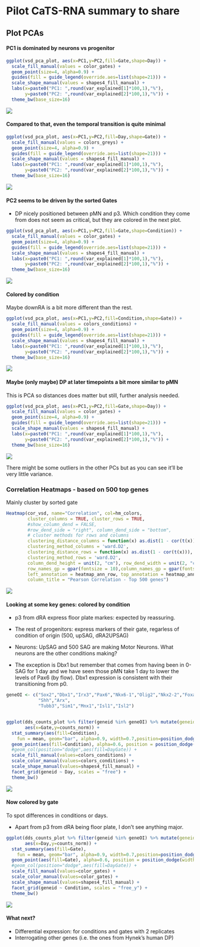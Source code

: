 Pilot CaTS-RNA summary to share
================

## Plot PCAs

#### PC1 is dominated by neurons vs progenitor

``` r
ggplot(vsd_pca_plot, aes(x=PC1,y=PC2,fill=Gate,shape=Day)) +
  scale_fill_manual(values = color_gates) +
  geom_point(size=4, alpha=0.9) +
  guides(fill = guide_legend(override.aes=list(shape=21))) +
  scale_shape_manual(values = shapes4_fill_manual) +
  labs(x=paste0("PC1: ",round(var_explained[1]*100,1),"%"),
       y=paste0("PC2: ",round(var_explained[2]*100,1),"%")) +
  theme_bw(base_size=16)
```

![](DPpilotRNA_1_summary_share_files/figure-gfm/unnamed-chunk-9-1.png)<!-- -->

#### Compared to that, even the temporal transition is quite minimal

``` r
ggplot(vsd_pca_plot, aes(x=PC1,y=PC2,fill=Day,shape=Gate)) +
  scale_fill_manual(values = colors_greys) +
  geom_point(size=4, alpha=0.9) +
  guides(fill = guide_legend(override.aes=list(shape=21))) +
  scale_shape_manual(values = shapes4_fill_manual) +
  labs(x=paste0("PC1: ",round(var_explained[1]*100,1),"%"),
       y=paste0("PC2: ",round(var_explained[2]*100,1),"%")) +
  theme_bw(base_size=16)
```

![](DPpilotRNA_1_summary_share_files/figure-gfm/unnamed-chunk-10-1.png)<!-- -->

#### PC2 seems to be driven by the sorted Gates

- DP nicely positioned between pMN and p3. Which condition they come
  from does not seem as critical, but they are colored in the next plot.

``` r
ggplot(vsd_pca_plot, aes(x=PC1,y=PC2,fill=Gate,shape=Condition)) +
  scale_fill_manual(values = color_gates) +
  geom_point(size=4, alpha=0.9) +
  guides(fill = guide_legend(override.aes=list(shape=21))) +
  scale_shape_manual(values = shapes4_fill_manual) +
  labs(x=paste0("PC1: ",round(var_explained[1]*100,1),"%"),
       y=paste0("PC2: ",round(var_explained[2]*100,1),"%")) +
  theme_bw(base_size=16)
```

![](DPpilotRNA_1_summary_share_files/figure-gfm/unnamed-chunk-11-1.png)<!-- -->

#### Colored by condition

Maybe downRA is a bit more different than the rest.

``` r
ggplot(vsd_pca_plot, aes(x=PC1,y=PC2,fill=Condition,shape=Gate)) +
  scale_fill_manual(values = colors_conditions) +
  geom_point(size=4, alpha=0.9) +
  guides(fill = guide_legend(override.aes=list(shape=21))) +
  scale_shape_manual(values = shapes4_fill_manual) +
  labs(x=paste0("PC1: ",round(var_explained[1]*100,1),"%"),
       y=paste0("PC2: ",round(var_explained[2]*100,1),"%")) +
  theme_bw(base_size=16)
```

![](DPpilotRNA_1_summary_share_files/figure-gfm/unnamed-chunk-12-1.png)<!-- -->

#### Maybe (only maybe) DP at later timepoints a bit more similar to pMN

This is PCA so distances does matter but still, further analysis needed.

``` r
ggplot(vsd_pca_plot, aes(x=PC1,y=PC2,fill=Gate,shape=Day)) +
  scale_fill_manual(values = color_gates) +
  geom_point(size=4, alpha=0.9) +
  guides(fill = guide_legend(override.aes=list(shape=21))) +
  scale_shape_manual(values = shapes4_fill_manual) +
  labs(x=paste0("PC1: ",round(var_explained[1]*100,1),"%"),
       y=paste0("PC2: ",round(var_explained[2]*100,1),"%")) +
  theme_bw(base_size=16)
```

![](DPpilotRNA_1_summary_share_files/figure-gfm/unnamed-chunk-13-1.png)<!-- -->

There might be some outliers in the other PCs but as you can see it’ll
be very little variance.

### Correlation Heatmaps - based on 500 top genes

Mainly cluster by sorted gate

``` r
Heatmap(cor_vsd, name="Correlation", col=hm_colors,
        cluster_columns = TRUE, cluster_rows = TRUE,
        #show_column_dend = FALSE,
        #row_dend_side = "right", column_dend_side = "bottom",
        # cluster methods for rows and columns
        clustering_distance_columns = function(x) as.dist(1 - cor(t(x))),
        clustering_method_columns = 'ward.D2',
        clustering_distance_rows = function(x) as.dist(1 - cor(t(x))),
        clustering_method_rows = 'ward.D2',
        column_dend_height = unit(2, "cm"), row_dend_width = unit(2, "cm"),
        row_names_gp = gpar(fontsize = 10),column_names_gp = gpar(fontsize = 10),
        left_annotation = heatmap_ann_row, top_annotation = heatmap_ann,
        column_title = "Pearson Correlation - Top 500 genes")
```

![](DPpilotRNA_1_summary_share_files/figure-gfm/unnamed-chunk-15-1.png)<!-- -->

#### Looking at some key genes: colored by condition

- p3 from dRA express floor plate markes: expected by reassuring.

- The rest of progenitors: express markers of their gate, regarless of
  condition of origin (500, upSAG, dRA2UPSAG)

- Neurons: UpSAG and 500 SAG are making Motor Neurons. What neurons are
  the other conditions making?

- The exception is Dbx1 but remember that comes from having been in
  0-SAG for 1 day and we have seen those pMN take 1 day to lower the
  levels of Pax6 (by flow). Dbx1 expression is consistent with their
  transitioning from p0.

``` r
geneOI <- c("Sox2","Dbx1","Irx3","Pax6","Nkx6-1","Olig2","Nkx2-2","Foxa2",
            "Shh","Arx",
            "Tubb3","Sim1","Mnx1","Isl1","Isl2")


ggplot(dds_counts_plot %>% filter(geneid %in% geneOI) %>% mutate(geneid=factor(geneid, levels=geneOI)), 
       aes(x=Gate,y=counts_norm)) +
  stat_summary(aes(fill=Condition),
    fun = mean, geom="bar", alpha=0.9, width=0.7,position=position_dodge(0.7)) +
  geom_point(aes(fill=Condition), alpha=0.6, position = position_dodge(width = 0.7),color="black") +
  #geom_col(position="dodge",aes(fill=DayGate)) +
  scale_fill_manual(values=colors_conditions) +
  scale_color_manual(values=colors_conditions) +
  scale_shape_manual(values=shapes4_fill_manual) +
  facet_grid(geneid ~ Day, scales = "free") +
  theme_bw()
```

![](DPpilotRNA_1_summary_share_files/figure-gfm/unnamed-chunk-18-1.png)<!-- -->

#### Now colored by gate

To spot differences in conditions or days.

- Apart from p3 from dRA being floor plate, I don’t see anything major.

``` r
ggplot(dds_counts_plot %>% filter(geneid %in% geneOI) %>% mutate(geneid=factor(geneid, levels=geneOI)), 
       aes(x=Day,y=counts_norm)) +
  stat_summary(aes(fill=Gate),
    fun = mean, geom="bar", alpha=0.9, width=0.7,position=position_dodge(0.7)) +
  geom_point(aes(fill=Gate), alpha=0.6, position = position_dodge(width = 0.7),color="black") +
  #geom_col(position="dodge",aes(fill=DayGate)) +
  scale_fill_manual(values=color_gates) +
  scale_color_manual(values=color_gates) +
  scale_shape_manual(values=shapes4_fill_manual) +
  facet_grid(geneid ~ Condition, scales = "free_y") +
  theme_bw()
```

![](DPpilotRNA_1_summary_share_files/figure-gfm/unnamed-chunk-19-1.png)<!-- -->

#### What next?

- Differential expression: for conditions and gates with 2 replicates
- Interrogating other genes (i.e. the ones from Hynek’s human DP)
